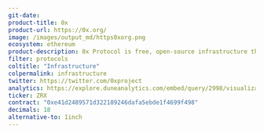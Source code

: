 ```yaml
---
git-date:
product-title: 0x
product-url: https://0x.org/
image: /images/output_md/https0xorg.png
ecosystem: ethereum
product-description: 0x Protocol is free, open-source infrastructure that developers and businesses utilize to build products that enable the purchasing and trading of crypto tokens. [Interview with the 0x Core Team](/0x-protocol).
filter: protocols
coltitle: "Infrastructure"
colpermalink: infrastructure
twitter: https://twitter.com/0xproject
analytics: https://explore.duneanalytics.com/embed/query/2998/visualization/5792?api_key=TQHmwIYnLt8B9TJG8Yd04NaBkOtRNqsIQyfhwpbV
ticker: ZRX
contract: "0xe41d2489571d322189246dafa5ebde1f4699f498"
decimals: 18
alternative-to: 1inch
---
```

